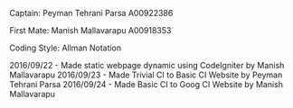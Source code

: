 Captain: Peyman Tehrani Parsa A00922386

First Mate: Manish Mallavarapu A00918353

Coding Style: Allman Notation

2016/09/22 - Made static webpage dynamic using CodeIgniter   by Manish Mallavarapu 
2016/09/23 - Made Trivial CI to Basic CI Website   			 by Peyman Tehrani Parsa
2016/09/24 - Made Basic CI to Goog CI Website                by Manish Mallavarapu 